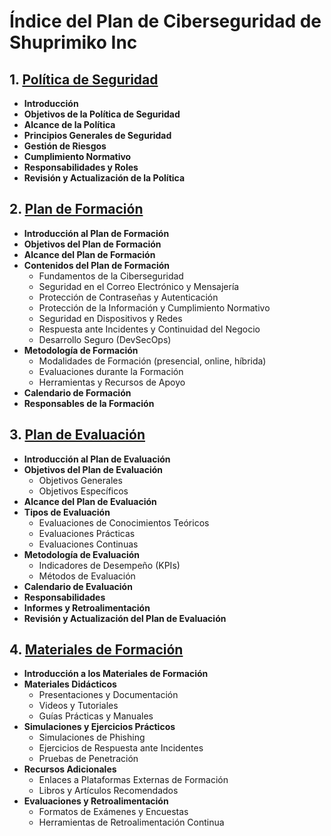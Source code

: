 # Índice del Plan de Ciberseguridad de Shuprimiko Inc

## 1. [Política de Seguridad](./Política%20de%20seguridad.md)
   - **Introducción**
   - **Objetivos de la Política de Seguridad**
   - **Alcance de la Política**
   - **Principios Generales de Seguridad**
   - **Gestión de Riesgos**
   - **Cumplimiento Normativo**
   - **Responsabilidades y Roles**
   - **Revisión y Actualización de la Política**

## 2. [Plan de Formación](./Plan%20de%20formación.md)
   - **Introducción al Plan de Formación**
   - **Objetivos del Plan de Formación**
   - **Alcance del Plan de Formación**
   - **Contenidos del Plan de Formación**
      - Fundamentos de la Ciberseguridad
      - Seguridad en el Correo Electrónico y Mensajería
      - Protección de Contraseñas y Autenticación
      - Protección de la Información y Cumplimiento Normativo
      - Seguridad en Dispositivos y Redes
      - Respuesta ante Incidentes y Continuidad del Negocio
      - Desarrollo Seguro (DevSecOps)
   - **Metodología de Formación**
      - Modalidades de Formación (presencial, online, híbrida)
      - Evaluaciones durante la Formación
      - Herramientas y Recursos de Apoyo
   - **Calendario de Formación**
   - **Responsables de la Formación**

## 3. [Plan de Evaluación](./Plan%20de%20evaluación.md)
   - **Introducción al Plan de Evaluación**
   - **Objetivos del Plan de Evaluación**
      - Objetivos Generales
      - Objetivos Específicos
   - **Alcance del Plan de Evaluación**
   - **Tipos de Evaluación**
      - Evaluaciones de Conocimientos Teóricos
      - Evaluaciones Prácticas
      - Evaluaciones Continuas
   - **Metodología de Evaluación**
      - Indicadores de Desempeño (KPIs)
      - Métodos de Evaluación
   - **Calendario de Evaluación**
   - **Responsabilidades**
   - **Informes y Retroalimentación**
   - **Revisión y Actualización del Plan de Evaluación**

## 4. [Materiales de Formación](./Materiales%20de%20formación.md)
   - **Introducción a los Materiales de Formación**
   - **Materiales Didácticos**
      - Presentaciones y Documentación
      - Videos y Tutoriales
      - Guías Prácticas y Manuales
   - **Simulaciones y Ejercicios Prácticos**
      - Simulaciones de Phishing
      - Ejercicios de Respuesta ante Incidentes
      - Pruebas de Penetración
   - **Recursos Adicionales**
      - Enlaces a Plataformas Externas de Formación
      - Libros y Artículos Recomendados
   - **Evaluaciones y Retroalimentación**
      - Formatos de Exámenes y Encuestas
      - Herramientas de Retroalimentación Continua
